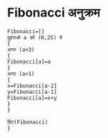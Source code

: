 # Fibonacci अनुक्रम  
```
Fibonacci=[]
दुहराओ a को (0,25) मे
{
अगर (a<3)
{
Fibonacci[a]=a
}
अगर (a>1)
{
x=Fibonacci[a-2]
y=Fibonacci[a-1]
Fibonacci[a]=x+y
}
}

प्रिंट(Fibonacci)
}
 ```